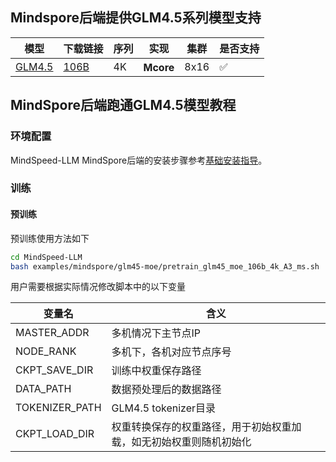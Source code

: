 ## Mindspore后端提供GLM4.5系列模型支持
<table>
  <thead>
    <tr>
      <th>模型</th>
      <th>下载链接</th>
      <th>序列</th>
      <th>实现</th>
      <th>集群</th>
      <th>是否支持</th>
    </tr>
  </thead>
  <tbody>
      <tr>
      <td rowspan="7"><a href="https://huggingface.co/zai-org/GLM-4.5">GLM4.5</a></td>
      <td rowspan="2"><a href="https://huggingface.co/zai-org/GLM-4.5/tree/main">106B</a></td>
      <td> 4K</td>
      <th>Mcore</th>
      <td>8x16</td>
      <td>✅</td>
    </tr>
  </tbody>
</table>

## MindSpore后端跑通GLM4.5模型教程


### 环境配置

MindSpeed-LLM MindSpore后端的安装步骤参考[基础安装指导](../../../docs/mindspore/features/install_guide.md)。


### 训练

#### 预训练

预训练使用方法如下
```sh
cd MindSpeed-LLM
bash examples/mindspore/glm45-moe/pretrain_glm45_moe_106b_4k_A3_ms.sh
```
用户需要根据实际情况修改脚本中的以下变量

  |变量名  | 含义                                |
  |--------|-----------------------------------|
  | MASTER_ADDR | 多机情况下主节点IP                        |
  | NODE_RANK | 多机下，各机对应节点序号                      |
  | CKPT_SAVE_DIR | 训练中权重保存路径                         |
  | DATA_PATH | 数据预处理后的数据路径                       |
  | TOKENIZER_PATH | GLM4.5 tokenizer目录                |
  | CKPT_LOAD_DIR | 权重转换保存的权重路径，用于初始权重加载，如无初始权重则随机初始化 |

